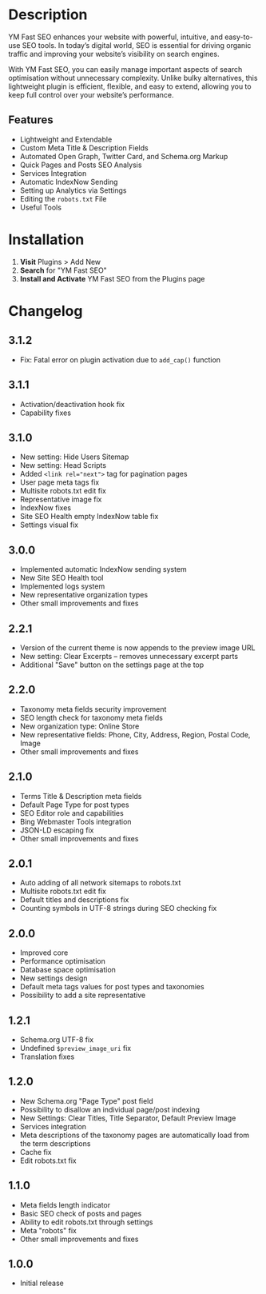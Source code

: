 # Description

YM Fast SEO enhances your website with powerful, intuitive, and easy-to-use SEO tools. In today’s digital world, SEO is essential for driving organic traffic and improving your website’s visibility on search engines.

With YM Fast SEO, you can easily manage important aspects of search optimisation without unnecessary complexity. Unlike bulky alternatives, this lightweight plugin is efficient, flexible, and easy to extend, allowing you to keep full control over your website’s performance.

## Features

* Lightweight and Extendable
* Custom Meta Title & Description Fields
* Automated Open Graph, Twitter Card, and Schema.org Markup
* Quick Pages and Posts SEO Analysis
* Services Integration
* Automatic IndexNow Sending
* Setting up Analytics via Settings
* Editing the `robots.txt` File
* Useful Tools

# Installation

1. **Visit** Plugins > Add New
1. **Search** for "YM Fast SEO"
1. **Install and Activate** YM Fast SEO from the Plugins page

# Changelog

## 3.1.2
* Fix: Fatal error on plugin activation due to `add_cap()` function

## 3.1.1
* Activation/deactivation hook fix
* Capability fixes

## 3.1.0
* New setting: Hide Users Sitemap
* New setting: Head Scripts
* Added `<link rel="next">` tag for pagination pages
* User page meta tags fix
* Multisite robots.txt edit fix
* Representative image fix
* IndexNow fixes
* Site SEO Health empty IndexNow table fix
* Settings visual fix

## 3.0.0
* Implemented automatic IndexNow sending system
* New Site SEO Health tool
* Implemented logs system
* New representative organization types
* Other small improvements and fixes

## 2.2.1
* Version of the current theme is now appends to the preview image URL
* New setting: Clear Excerpts – removes unnecessary excerpt parts
* Additional "Save" button on the settings page at the top

## 2.2.0
* Taxonomy meta fields security improvement
* SEO length check for taxonomy meta fields
* New organization type: Online Store
* New representative fields: Phone, City, Address, Region, Postal Code, Image
* Other small improvements and fixes

## 2.1.0
* Terms Title & Description meta fields
* Default Page Type for post types
* SEO Editor role and capabilities
* Bing Webmaster Tools integration
* JSON-LD escaping fix
* Other small improvements and fixes

## 2.0.1
* Auto adding of all network sitemaps to robots.txt
* Multisite robots.txt edit fix
* Default titles and descriptions fix
* Counting symbols in UTF-8 strings during SEO checking fix

## 2.0.0
* Improved core
* Performance optimisation
* Database space optimisation
* New settings design
* Default meta tags values for post types and taxonomies
* Possibility to add a site representative

## 1.2.1
* Schema.org UTF-8 fix
* Undefined `$preview_image_uri` fix
* Translation fixes

## 1.2.0
* New Schema.org "Page Type" post field
* Possibility to disallow an individual page/post indexing
* New Settings: Clear Titles, Title Separator, Default Preview Image
* Services integration
* Meta descriptions of the taxonomy pages are automatically load from the term descriptions
* Cache fix
* Edit robots.txt fix

## 1.1.0
* Meta fields length indicator
* Basic SEO check of posts and pages
* Ability to edit robots.txt through settings
* Meta "robots" fix
* Other small improvements and fixes

## 1.0.0
* Initial release